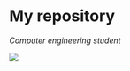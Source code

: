 # My repository
*Computer engineering student*

![](https://visitor-badge.glitch.me/badge?page_id=Bruce6226.Bruce6226)
<br />
